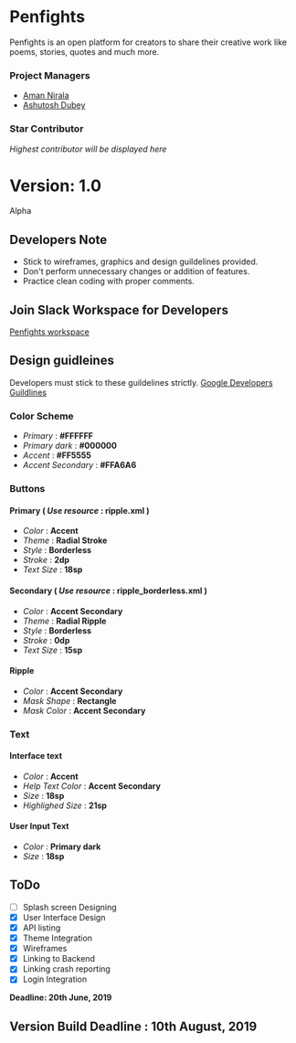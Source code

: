 # Penfights
Penfights is an open platform for creators to share their creative work like poems, stories, quotes and much more.

### Project Managers
- [Aman Nirala](https://www.github.com/amannirala13)
- [Ashutosh Dubey](https://www.github.com/idkashutosh)

### Star Contributor
_Highest contributor will be displayed here_


# Version: __1.0__
Alpha

## Developers Note
- Stick to wireframes, graphics and design guildelines provided. 
- Don't perform unnecessary changes or addition of features. 
- Practice clean coding with proper comments.

## Join Slack Workspace for Developers
[Penfights workspace](https://join.slack.com/t/as-dev-workspace/shared_invite/enQtNjUzMDI0NjY0MzIxLWFmYzk3MzlmYmE5MWVjNDc5YjI4NzY0NDlhYzUzMWEzZjNjNjI1ZWFhZDgxMzY5MmNkMTZmYmMxODJiZTNkNDY)

## Design guidleines
Developers must stick to these guildelines strictly. [Google Developers Guildlines](https://material.io/develop/android/) 
### Color Scheme
- _Primary_ : __#FFFFFF__
- _Primary dark_ : __#000000__
- _Accent_ : __#FF5555__
- _Accent Secondary_ : __#FFA6A6__
### Buttons
#### Primary ( _Use resource_ : __ripple.xml__ )
- _Color_ : __Accent__
- _Theme_ : __Radial Stroke__
- _Style_ : __Borderless__
- _Stroke_ : __2dp__
- _Text Size_ : __18sp__ 

#### Secondary ( _Use resource_ : __ripple_borderless.xml__ )
- _Color_ : __Accent Secondary__
- _Theme_ : __Radial Ripple__
- _Style_ : __Borderless__
- _Stroke_ : __0dp__
- _Text Size_ : __15sp__ 
#### Ripple
- _Color_ : __Accent Secondary__
- _Mask Shape_ : __Rectangle__
- _Mask Color_ : __Accent Secondary__

### Text
#### Interface text
- _Color_ : __Accent__
- _Help Text Color_ : __Accent Secondary__
- _Size_ : __18sp__
- _Highlighed Size_ : __21sp__

#### User Input Text
- _Color_ : __Primary dark__
- _Size_ : __18sp__

## ToDo
- [ ] Splash screen Designing
- [x] User Interface Design
- [x] API listing
- [x] Theme Integration
- [x] Wireframes
- [x] Linking to Backend
- [x] Linking crash reporting
- [x] Login Integration

__Deadline: 20th June, 2019__

## Version Build Deadline : 10th August, 2019
